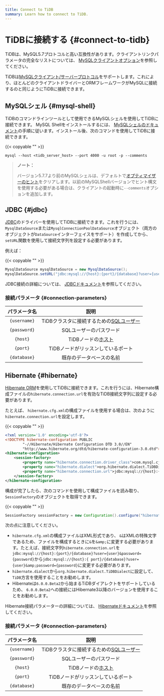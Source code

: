 ```yaml
---
title: Connect to TiDB
summary: Learn how to connect to TiDB.
---
```


# TiDBに接続する {#connect-to-tidb}

TiDBは、MySQL5.7プロトコルと高い互換性があります。クライアントリンクパラメータの完全なリストについては、 [MySQLクライアントオプション](https://dev.mysql.com/doc/refman/5.7/en/mysql-command-options.html)を参照してください。

TiDBは[MySQLクライアント/サーバープロトコル](https://dev.mysql.com/doc/internals/en/client-server-protocol.html)をサポートします。これにより、ほとんどのクライアントドライバーとORMフレームワークがMySQLに接続するのと同じようにTiDBに接続できます。

## MySQLシェル {#mysql-shell}

TiDBのコマンドラインツールとして使用できるMySQLシェルを使用してTiDBに接続できます。 MySQL Shellをインストールするには、 [MySQLシェルのドキュメント](https://dev.mysql.com/doc/mysql-shell/8.0/en/mysql-shell-install.html)の手順に従います。インストール後、次のコマンドを使用してTiDBに接続できます。

{{< copyable "" >}}

```shell
mysql --host <tidb_server_host> --port 4000 -u root -p --comments
```

> **ノート：**
>
> バージョン5.7.7より前のMySQLシェルは、デフォルトで[オプティマイザーのヒント](/optimizer-hints.md#optimizer-hints)をクリアします。以前のMySQLShellバージョンでヒント構文を使用する必要がある場合は、クライアントの起動時に`--comments`オプションを追加します。

## JDBC {#jdbc}

[JDBC](https://dev.mysql.com/doc/connector-j/8.0/en/)のドライバーを使用してTiDBに接続できます。これを行うには、 `MysqlDataSource`または`MysqlConnectionPoolDataSource`オブジェクト（両方のオブジェクトが`DataSource`インターフェイスをサポート）を作成してから、 `setURL`関数を使用して接続文字列を設定する必要があります。

例えば：

{{< copyable "" >}}

```java
MysqlDataSource mysqlDataSource = new MysqlDataSource();
mysqlDataSource.setURL("jdbc:mysql://{host}:{port}/{database}?user={username}&password={password}");
```

JDBC接続の詳細については、 [JDBCドキュメント](https://dev.mysql.com/doc/connector-j/8.0/en/)を参照してください。

### 接続パラメータ {#connection-parameters}

|    パラメータ名    |                              説明                             |
| :----------: | :---------------------------------------------------------: |
| `{username}` |    TiDBクラスタに接続するための[SQLユーザー](/user-account-management.md)   |
| `{password}` |                        SQLユーザーのパスワード                        |
|   `{host}`   | TiDBノードの[ホスト](https://en.wikipedia.org/wiki/Host_(network)) |
|   `{port}`   |                     TiDBノードがリッスンしているポート                     |
| `{database}` |                         既存のデータベースの名前                        |

## Hibernate {#hibernate}

[Hibernate ORM](https://hibernate.org/orm/)を使用してTiDBに接続できます。これを行うには、Hibernate構成ファイルの`hibernate.connection.url`を有効なTiDB接続文字列に設定する必要があります。

たとえば、 `hibernate.cfg.xml`の構成ファイルを使用する場合は、次のように`hibernate.connection.url`を設定します。

{{< copyable "" >}}

```xml
<?xml version='1.0' encoding='utf-8'?>
<!DOCTYPE hibernate-configuration PUBLIC
        "-//Hibernate/Hibernate Configuration DTD 3.0//EN"
        "http://www.hibernate.org/dtd/hibernate-configuration-3.0.dtd">
<hibernate-configuration>
    <session-factory>
        <property name="hibernate.connection.driver_class">com.mysql.cj.jdbc.Driver</property>
        <property name="hibernate.dialect">org.hibernate.dialect.TiDBDialect</property>
        <property name="hibernate.connection.url">jdbc:mysql://{host}:{port}/{database}?user={user}&amp;password={password}</property>
    </session-factory>
</hibernate-configuration>
```

構成が完了したら、次のコマンドを使用して構成ファイルを読み取り、 `SessionFactory`のオブジェクトを取得できます。

{{< copyable "" >}}

```java
SessionFactory sessionFactory = new Configuration().configure("hibernate.cfg.xml").buildSessionFactory();
```

次の点に注意してください。

-   `hibernate.cfg.xml`の構成ファイルはXML形式であり、 `&`はXMLの特殊文字であるため、ファイルを構成するときに`&`を`&amp;`に変更する必要があります。たとえば、接続文字列`hibernate.connection.url`を`jdbc:mysql://{host}:{port}/{database}?user={user}&password={password}`から`jdbc:mysql://{host}:{ port}/{database}?user={user}&amp;password={password}`に変更する必要があります。
-   `hibernate.dialect`から`org.hibernate.dialect.TiDBDialect`に設定して、 `TiDB`方言を使用することをお勧めします。
-   Hibernateは`6.0.0.Beta2`から始まるTiDBダイアレクトをサポートしているため、 `6.0.0.Beta2`への接続にはHibernate3以降のバージョンを使用することをお勧めします。

Hibernate接続パラメーターの詳細については、 [Hibernateドキュメント](https://hibernate.org/orm/documentation)を参照してください。

### 接続パラメータ {#connection-parameters}

|    パラメータ名    |                              説明                             |
| :----------: | :---------------------------------------------------------: |
| `{username}` |    TiDBクラスタに接続するための[SQLユーザー](/user-account-management.md)   |
| `{password}` |                        SQLユーザーのパスワード                        |
|   `{host}`   | TiDBノードの[ホスト](https://en.wikipedia.org/wiki/Host_(network)) |
|   `{port}`   |                     TiDBノードがリッスンしているポート                     |
| `{database}` |                         既存のデータベースの名前                        |
